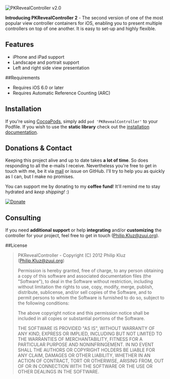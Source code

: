 ![PKRevealController v2.0](http://imageshack.us/a/img401/4317/0mmv.png)


**Introducing PKRevealController 2** - The second version of one of the most popular view controller containers for iOS, enabling you to present multiple controllers on top of one another. It is easy to set-up and highly flexible.

## Features

- iPhone and iPad support
- Landscape and portrait support
- Left and right side view presentation

##Requirements
- Requires iOS 6.0 or later
- Requires Automatic Reference Counting (ARC)

## Installation

If you're using [CocoaPods](http://www.cocoapods.org), simply add `pod 'PKRevealController'` to your Podfile. If you wish to use the **static library** check out the [installation documentation](https://github.com/pkluz/PKRevealController/blob/master/Documentation/INSTALLATION.md).

## Donations & Contact

Keeping this project alive and up to date takes **a lot of time**. So does responding to all the e-mails I receive. Nevertheless you're free to get in touch with me, be it via [mail](mailto:Philip.Kluz@zuui.org) or issue on GitHub. I'll try to help you as quickly as I can, but I make no promises.

You can support me by donating to my **coffee fund**! It'll remind me to stay hydrated and *keep shipping!* :)

[![Donate](http://imageshack.us/a/img600/1508/v2im.png)](https://www.paypal.com/cgi-bin/webscr?cmd=_s-xclick&hosted_button_id=LXHJYF3YYQQ4W)

## Consulting

If you need **additional support** or help **integrating** and/or **customizing** the controller for your project, feel free to get in touch ([Philip.Kluz@zuui.org](mailto:Philip.Kluz@zuui.org)). 

##License

> PKRevealController - Copyright (C) 2012 Philip Kluz (Philip.Kluz@zuui.org)
>
> Permission is hereby granted, free of charge, to any person obtaining a copy of this software and associated documentation files (the "Software"), to deal in the Software without restriction, including without limitation the rights to use, copy, modify, merge, publish, distribute, sublicense, and/or sell copies of the Software, and to permit persons to whom the Software is furnished to do so, subject to the following conditions:
> 
> The above copyright notice and this permission notice shall be included in all copies or substantial portions of the Software.
> 
> THE SOFTWARE IS PROVIDED "AS IS", WITHOUT WARRANTY OF ANY KIND, EXPRESS OR IMPLIED, INCLUDING BUT NOT LIMITED TO THE WARRANTIES OF MERCHANTABILITY, FITNESS FOR A PARTICULAR PURPOSE AND NONINFRINGEMENT. IN NO EVENT SHALL THE AUTHORS OR COPYRIGHT HOLDERS BE LIABLE FOR ANY CLAIM, DAMAGES OR OTHER LIABILITY, WHETHER IN AN ACTION OF CONTRACT, TORT OR OTHERWISE, ARISING FROM, OUT OF OR IN CONNECTION WITH THE SOFTWARE OR THE USE OR OTHER DEALINGS IN THE SOFTWARE.
